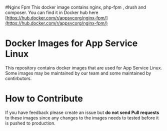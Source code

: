 #Nginx Fpm 
This docker image contains nginx, php-fpm , drush and composer. You can find it in Docker hub here [https://hub.docker.com/r/appsvcorg/nginx-fpm/](https://hub.docker.com/r/appsvcorg/nginx-fpm/)

# Docker Images for App Service Linux 

This repository contains docker images that are used for App Service Linux. Some images may be maintained by our team and some maintained by contirbutors.

# How to Contribute
If you have feedback please create an issue but **do not send Pull requests** to these images since any changes to the images needs to tested before it is pushed to production. 
